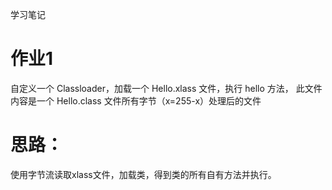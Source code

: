 学习笔记

# 作业1
自定义一个 Classloader，加载一个 Hello.xlass 文件，执行 hello 方法，
此文件内容是一个 Hello.class 文件所有字节（x=255-x）处理后的文件

# 思路：
使用字节流读取xlass文件，加载类，得到类的所有自有方法并执行。